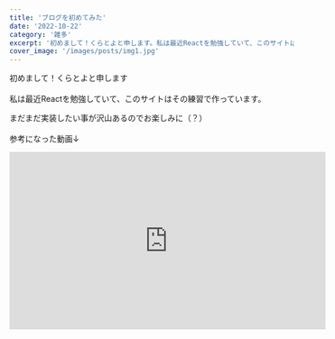 ```yaml
---
title: 'ブログを初めてみた'
date: '2022-10-22'
category: '雑多'
excerpt: '初めまして！くらとよと申します。私は最近Reactを勉強していて、このサイトはその練習で作っています。'
cover_image: '/images/posts/img1.jpg'
---
```

初めまして！くらとよと申します
<br><br>
私は最近Reactを勉強していて、このサイトはその練習で作っています。

まだまだ実装したい事が沢山あるのでお楽しみに（？）
<br><br>
参考になった動画↓
<iframe width="560" height="315" src="https://www.youtube.com/embed/MrjeefD8sac" title="YouTube video player" frameborder="0" allow="accelerometer; autoplay; clipboard-write; encrypted-media; gyroscope; picture-in-picture" allowfullscreen></iframe>